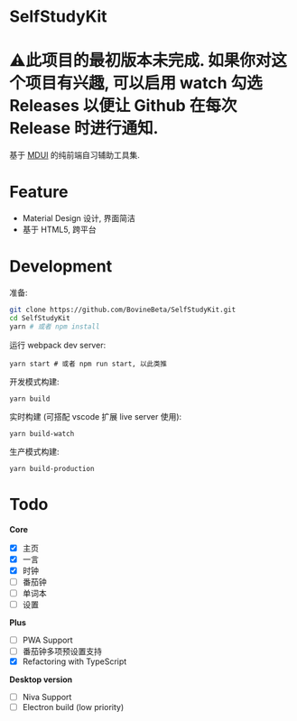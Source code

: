 # SelfStudyKit

# :warning:此项目的最初版本未完成. 如果你对这个项目有兴趣, 可以启用 watch 勾选 Releases 以便让 Github 在每次 Release 时进行通知.

基于 [MDUI](https://github.com/zdhxiong/mdui) 的纯前端自习辅助工具集.

# Feature

-   Material Design 设计, 界面简洁
-   基于 HTML5, 跨平台

# Development

准备:

```bash
git clone https://github.com/BovineBeta/SelfStudyKit.git
cd SelfStudyKit
yarn # 或者 npm install
```

运行 webpack dev server:

```
yarn start # 或者 npm run start, 以此类推
```

开发模式构建:

```
yarn build
```

实时构建 (可搭配 vscode 扩展 live server 使用):

```
yarn build-watch
```

生产模式构建:

```
yarn build-production
```

# Todo

**Core**

-   [x] 主页
-   [x] 一言
-   [x] 时钟
-   [ ] 番茄钟
-   [ ] 单词本
-   [ ] 设置

**Plus**

-   [ ] PWA Support
-   [ ] 番茄钟多项预设置支持
-   [x] Refactoring with TypeScript

**Desktop version**

-   [ ] Niva Support
-   [ ] Electron build (low priority)
